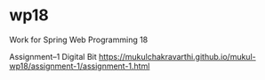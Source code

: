 # wp18
Work for Spring Web Programming 18

Assignment–1 
Digital Bit
https://mukulchakravarthi.github.io/mukul-wp18/assignment-1/assignment-1.html
